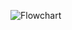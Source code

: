 
![Flowchart](https://user-images.githubusercontent.com/80614671/114831105-d97b2380-9d81-11eb-97b4-5c8440c38525.jpg)
